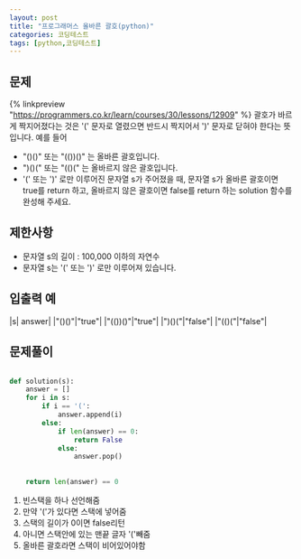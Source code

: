 ```yaml
---
layout: post
title: "프로그래머스 올바른 괄호(python)"
categories: 코딩테스트
tags: [python,코딩테스트]
---
```


## 문제
{% linkpreview "https://programmers.co.kr/learn/courses/30/lessons/12909" %}
괄호가 바르게 짝지어졌다는 것은 '(' 문자로 열렸으면 반드시 짝지어서 ')' 문자로 닫혀야 한다는 뜻입니다. 예를 들어

- "()()" 또는 "(())()" 는 올바른 괄호입니다.
- ")()(" 또는 "(()(" 는 올바르지 않은 괄호입니다.
- '(' 또는 ')' 로만 이루어진 문자열 s가 주어졌을 때, 문자열 s가 올바른 괄호이면 true를 return 하고, 올바르지 않은 괄호이면 false를 return 하는 solution 함수를 완성해 주세요.

## 제한사항
- 문자열 s의 길이 : 100,000 이하의 자연수
- 문자열 s는 '(' 또는 ')' 로만 이루어져 있습니다.

## 입출력 예

|s|	answer|
|"()()"|"true"|
|"(())()"|"true"|
|")()("|"false"|
|"(()("|"false"|

## 문제풀이

```python

def solution(s):
    answer = []
    for i in s:
        if i == '(':
            answer.append(i)
        else:
            if len(answer) == 0:
                return False
            else:
                answer.pop()
            
        
    return len(answer) == 0

```
1. 빈스택을 하나 선언해줌
2. 만약 '('가 있다면 스택에 넣어줌
3. 스택의 길이가 0이면 false리턴
4. 아니면 스택안에 있는 맨끝 글자 '('빼줌
5. 올바른 괄호라면 스택이 비어있어야함
